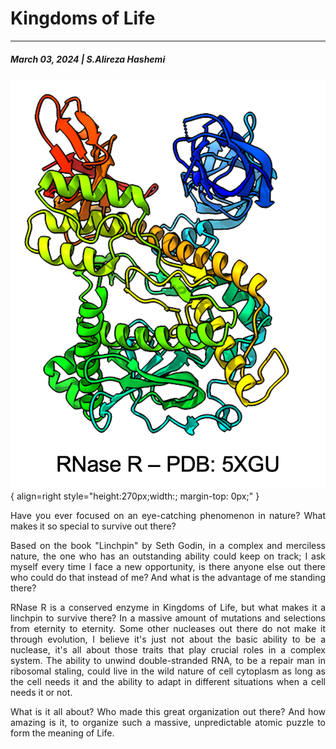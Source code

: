 # Kingdoms of Life
---
##### March 03, 2024 | S.Alireza Hashemi

![RNase R](./5XGU.png){ align=right style="height:270px;width:; margin-top: 0px;" }

<div style="text-align: justify"> 
Have you ever focused on an eye-catching phenomenon in nature? What makes it so special to survive out there? 

Based on the book "Linchpin" by Seth Godin, in a complex and merciless nature, the one who has an outstanding ability could keep on track; I ask myself every time I face a new opportunity, is there anyone else out there who could do that instead of me? And what is the advantage of me standing there?

RNase R is a conserved enzyme in Kingdoms of Life, but what makes it a linchpin to survive there? In a massive amount of mutations and selections from eternity to eternity. Some other nucleases out there do not make it through evolution, I believe it's just not about the basic ability to be a nuclease, it's all about those traits that play crucial roles in a complex system. The ability to unwind double-stranded RNA, to be a repair man in ribosomal staling, could live in the wild nature of cell cytoplasm as long as the cell needs it and the ability to adapt in different situations when a cell needs it or not. 

What is it all about? Who made this great organization out there? And how amazing is it, to organize such a massive, unpredictable atomic puzzle to form the meaning of Life.
</div>
